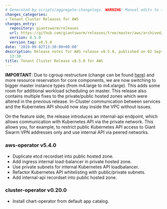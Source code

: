 ```yaml
---
# Generated by scripts/aggregate-changelogs. WARNING: Manual edits to this files will be overwritten.
changes_categories:
- Tenant Cluster Releases for AWS
changes_entry:
  repository: giantswarm/releases
  url: https://github.com/giantswarm/releases/tree/master/aws/archived/v8.5.0
  version: 8.5.0
  version_tag: v8.5.0
date: '2019-09-02T13:30:00+00:00'
description: Release notes for AWS release v8.5.0, published on 02 September 2019,
  13:30
title: Tenant Cluster Release v8.5.0 for AWS
---
```


**IMPORTANT**: Due to cgroup restructure (change can be found [here](https://github.com/giantswarm/k8scloudconfig/pull/564)) and more resource reservation for core components, we are now switching to bigger master instance types (from m4.large to m4.xlarge). This adds some room for additional workload scheduling on master.
This release also contains multiple fixes to the private/public hosted zones which were altered in the previous release. In-Cluster communication between services and the Kubernetes API should now stay inside the VPC without issues.

On the feature side, the release introduces an internal-api endpoint, which allows communication with Kubernetes API via the private network. This allows you, for example, to restrict public Kubernetes API access to Giant Swarm VPN addresses only and use internal API via peered networks.

### aws-operator v5.4.0
- Duplicate etcd recordset into public hosted zone.
- Add ingress internal load-balancer in private hosted zone.
- Use private subnets for internal Kubernetes API loadbalancer.
- Refactor Kubernetes API whitelisting with public/private subnets.
- Add internal-api recordset into public hosted zone.

### cluster-operator v0.20.0
- Install chart-operator from default app catalog.
